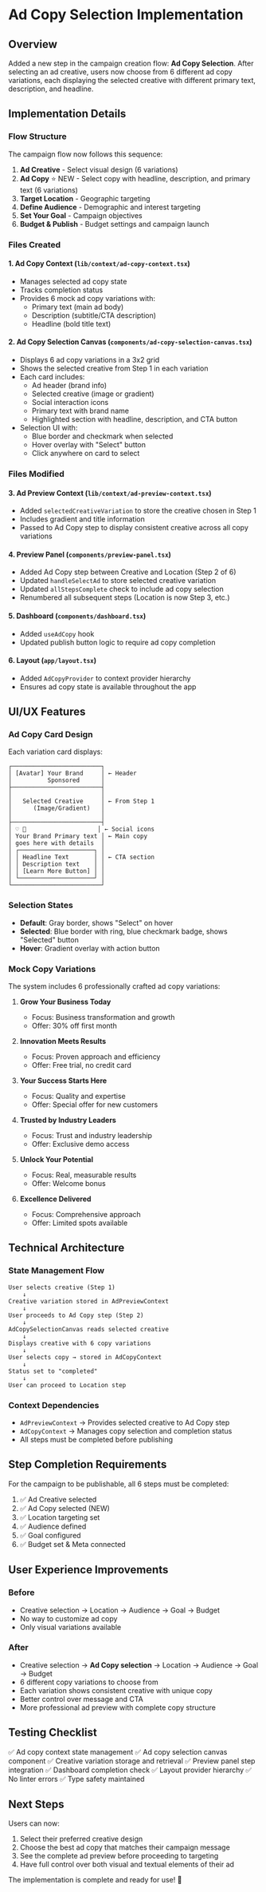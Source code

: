 # Ad Copy Selection Implementation

## Overview
Added a new step in the campaign creation flow: **Ad Copy Selection**. After selecting an ad creative, users now choose from 6 different ad copy variations, each displaying the selected creative with different primary text, description, and headline.

## Implementation Details

### Flow Structure
The campaign flow now follows this sequence:
1. **Ad Creative** - Select visual design (6 variations)
2. **Ad Copy** ⭐ NEW - Select copy with headline, description, and primary text (6 variations)
3. **Target Location** - Geographic targeting
4. **Define Audience** - Demographic and interest targeting
5. **Set Your Goal** - Campaign objectives
6. **Budget & Publish** - Budget settings and campaign launch

### Files Created

#### 1. Ad Copy Context (`lib/context/ad-copy-context.tsx`)
- Manages selected ad copy state
- Tracks completion status
- Provides 6 mock ad copy variations with:
  - Primary text (main ad body)
  - Description (subtitle/CTA description)
  - Headline (bold title text)

#### 2. Ad Copy Selection Canvas (`components/ad-copy-selection-canvas.tsx`)
- Displays 6 ad copy variations in a 3x2 grid
- Shows the selected creative from Step 1 in each variation
- Each card includes:
  - Ad header (brand info)
  - Selected creative (image or gradient)
  - Social interaction icons
  - Primary text with brand name
  - Highlighted section with headline, description, and CTA button
- Selection UI with:
  - Blue border and checkmark when selected
  - Hover overlay with "Select" button
  - Click anywhere on card to select

### Files Modified

#### 3. Ad Preview Context (`lib/context/ad-preview-context.tsx`)
- Added `selectedCreativeVariation` to store the creative chosen in Step 1
- Includes gradient and title information
- Passed to Ad Copy step to display consistent creative across all copy variations

#### 4. Preview Panel (`components/preview-panel.tsx`)
- Added Ad Copy step between Creative and Location (Step 2 of 6)
- Updated `handleSelectAd` to store selected creative variation
- Updated `allStepsComplete` check to include ad copy selection
- Renumbered all subsequent steps (Location is now Step 3, etc.)

#### 5. Dashboard (`components/dashboard.tsx`)
- Added `useAdCopy` hook
- Updated publish button logic to require ad copy completion

#### 6. Layout (`app/layout.tsx`)
- Added `AdCopyProvider` to context provider hierarchy
- Ensures ad copy state is available throughout the app

## UI/UX Features

### Ad Copy Card Design
Each variation card displays:
```
┌─────────────────────────┐
│ [Avatar] Your Brand     │ ← Header
│          Sponsored      │
├─────────────────────────┤
│                         │
│   Selected Creative     │ ← From Step 1
│      (Image/Gradient)   │
│                         │
├─────────────────────────┤
│ ♡ 💬                    │ ← Social icons
│ Your Brand Primary text │ ← Main copy
│ goes here with details  │
│ ┌─────────────────────┐ │
│ │ Headline Text       │ │ ← CTA section
│ │ Description text    │ │
│ │ [Learn More Button] │ │
│ └─────────────────────┘ │
└─────────────────────────┘
```

### Selection States
- **Default**: Gray border, shows "Select" on hover
- **Selected**: Blue border with ring, blue checkmark badge, shows "Selected" button
- **Hover**: Gradient overlay with action button

### Mock Copy Variations
The system includes 6 professionally crafted ad copy variations:

1. **Grow Your Business Today**
   - Focus: Business transformation and growth
   - Offer: 30% off first month

2. **Innovation Meets Results**
   - Focus: Proven approach and efficiency
   - Offer: Free trial, no credit card

3. **Your Success Starts Here**
   - Focus: Quality and expertise
   - Offer: Special offer for new customers

4. **Trusted by Industry Leaders**
   - Focus: Trust and industry leadership
   - Offer: Exclusive demo access

5. **Unlock Your Potential**
   - Focus: Real, measurable results
   - Offer: Welcome bonus

6. **Excellence Delivered**
   - Focus: Comprehensive approach
   - Offer: Limited spots available

## Technical Architecture

### State Management Flow
```
User selects creative (Step 1)
    ↓
Creative variation stored in AdPreviewContext
    ↓
User proceeds to Ad Copy step (Step 2)
    ↓
AdCopySelectionCanvas reads selected creative
    ↓
Displays creative with 6 copy variations
    ↓
User selects copy → stored in AdCopyContext
    ↓
Status set to "completed"
    ↓
User can proceed to Location step
```

### Context Dependencies
- `AdPreviewContext` → Provides selected creative to Ad Copy step
- `AdCopyContext` → Manages copy selection and completion status
- All steps must be completed before publishing

## Step Completion Requirements

For the campaign to be publishable, all 6 steps must be completed:
1. ✅ Ad Creative selected
2. ✅ Ad Copy selected (NEW)
3. ✅ Location targeting set
4. ✅ Audience defined
5. ✅ Goal configured
6. ✅ Budget set & Meta connected

## User Experience Improvements

### Before
- Creative selection → Location → Audience → Goal → Budget
- No way to customize ad copy
- Only visual variations available

### After
- Creative selection → **Ad Copy selection** → Location → Audience → Goal → Budget
- 6 different copy variations to choose from
- Each variation shows consistent creative with unique copy
- Better control over message and CTA
- More professional ad preview with complete copy structure

## Testing Checklist

✅ Ad copy context state management
✅ Ad copy selection canvas component
✅ Creative variation storage and retrieval
✅ Preview panel step integration
✅ Dashboard completion check
✅ Layout provider hierarchy
✅ No linter errors
✅ Type safety maintained

## Next Steps

Users can now:
1. Select their preferred creative design
2. Choose the best ad copy that matches their campaign message
3. See the complete ad preview before proceeding to targeting
4. Have full control over both visual and textual elements of their ad

The implementation is complete and ready for use! 🎉



